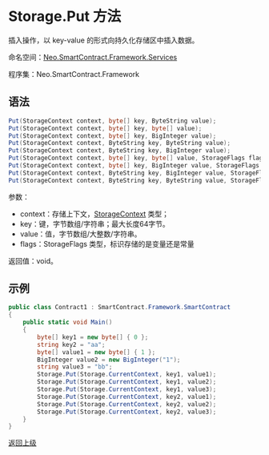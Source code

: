 # Storage.Put 方法

插入操作，以 key-value 的形式向持久化存储区中插入数据。

命名空间：[Neo.SmartContract.Framework.Services](../../services.md)

程序集：Neo.SmartContract.Framework

## 语法

```c#
Put(StorageContext context, byte[] key, ByteString value);
Put(StorageContext context, byte[] key, byte[] value);
Put(StorageContext context, byte[] key, BigInteger value);
Put(StorageContext context, ByteString key, ByteString value);
Put(StorageContext context, ByteString key, BigInteger value);
Put(StorageContext context, byte[] key, byte[] value, StorageFlags flags);
Put(StorageContext context, byte[] key, BigInteger value, StorageFlags flags);
Put(StorageContext context, ByteString key, BigInteger value, StorageFlags flags);
Put(StorageContext context, ByteString key, ByteString value, StorageFlags flags);
```

参数：

- context：存储上下文，[StorageContext](../StorageContext.md) 类型；
- key：键，字节数组/字符串；最大长度64字节。
- value：值，字节数组/大整数/字符串。
- flags：StorageFlags 类型，标识存储的是变量还是常量

返回值：void。

## 示例

```c#
public class Contract1 : SmartContract.Framework.SmartContract
{
    public static void Main()
    {
        byte[] key1 = new byte[] { 0 };
        string key2 = "aa";
        byte[] value1 = new byte[] { 1 };
        BigInteger value2 = new BigInteger("1");
        string value3 = "bb";
        Storage.Put(Storage.CurrentContext, key1, value1);
        Storage.Put(Storage.CurrentContext, key1, value2);
        Storage.Put(Storage.CurrentContext, key1, value3);
        Storage.Put(Storage.CurrentContext, key2, value1);
        Storage.Put(Storage.CurrentContext, key2, value2);
        Storage.Put(Storage.CurrentContext, key2, value3);
    }
}
```

[返回上级](../Storage.md)
